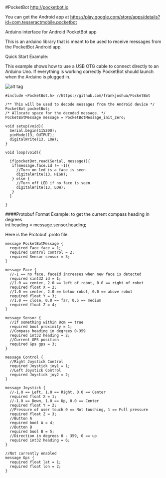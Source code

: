 #PocketBot
http://pocketbot.io

You can get the Android app at https://play.google.com/store/apps/details?id=com.tesseractmobile.pocketbot

Arduino interface for Android PocketBot app

This is an arduino library that is meant to be used to receive messages from the PocketBot Android app.

Quick Start Example:

This example shows how to use a USB OTG cable to connect directly to an Arduino Uno. If everything is working correctly PocketBot should launch when the Arduino is plugged in.

![alt tag](http://pocketbot.io/wp-content/uploads/2015/11/pocketbot_otg.jpg)

```
#include <PocketBot.h> //https://github.com/frankjoshua/PocketBot

/** This will be used to decode messages from the Android device */
PocketBot pocketBot;
/* Allocate space for the decoded message. */
PocketBotMessage message = PocketBotMessage_init_zero;

void setup(void){
  Serial.begin(115200);
  pinMode(13, OUTPUT);
  digitalWrite(13, LOW);
}

void loop(void){
  
  if(pocketBot.read(Serial, message)){
   if(message.face.id != -1){
     //Turn on led is a face is seen
     digitalWrite(13, HIGH);
   } else {
     //Turn off LED if no face is seen
     digitalWrite(13, LOW);
   }
  }
    
}
```
####Protobuf Format
Example: to get the current compass heading in degrees  
int heading = message.sensor.heading;

Here is the Protobuf .proto file
```
message PocketBotMessage {
  required Face face = 1;
  required Control control = 2;
  required Sensor sensor = 3;
}

message Face {
  //-1 == no face, faceId increases when new face is detected
  required sint32 id = 1;
  //1.0 == center, 2.0 == left of robot, 0.0 == right of robot
  required float X = 2;
  //1.0 == center, 2.0 == below robot, 0.0 == above robot
  required float Y = 3;
  //1.0 == close, 0.0 == far, 0.5 == medium
  required float Z = 4;
}

message Sensor {
  //if something within 8cm == true
  required bool proximity = 1;
  //Compass heading in degrees 0-359
  required int32 heading = 2;
  //Current GPS position
  required Gps gps = 3;
}

message Control {
  //Right Joystick Control
  required Joystick joy1 = 1;
  //Left Joystick Control
  required Joystick joy2 = 2;
}

message Joystick {
  //-1.0 == Left, 1.0 == Right, 0.0 == Center 
  required float X = 1;
  //-1.0 == Down, 1.0 == Up, 0.0 == Center
  required float Y = 2;
  //Pressure of user touch 0 == Not touching, 1 == Full pressure
  required float Z = 3;
  //Button A
  required bool A = 4;
  //Button B
  required bool B = 5;
  //Direction in degrees 0 - 359, 0 == up
  required int32 heading = 6;
}

//Not currently enabled
message Gps {
  required float lat = 1;
  required float lon = 2;
}
```

